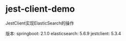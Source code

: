 # jest-client-demo
JestClient实现ElasticSearch的操作

版本:
  springboot: 2.1.0
  elasticsearch: 5.6.9
  jestclient: 5.3.4

